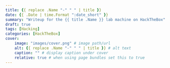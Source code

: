 ```yaml
---
title: {{ replace .Name "-" " " | title }}
date: {{ .Date | time.Format ":date_short" }}
summary: "Writeup for the {{ title .Name }} lab machine on HackTheBox"
draft: true
tags: [Hacking]
categories: [HackTheBox]
cover:
    image: "images/cover.png" # image path/url
    alt: {{ replace .Name "-" " " | title }} # alt text
    caption: "" # display caption under cover
    relative: true # when using page bundles set this to true
---
```


